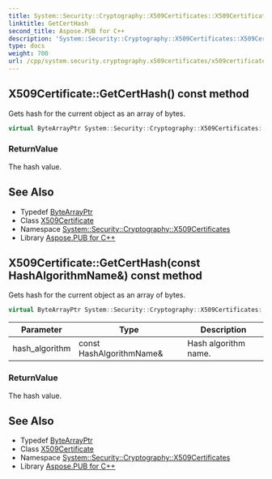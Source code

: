 ```yaml
---
title: System::Security::Cryptography::X509Certificates::X509Certificate::GetCertHash method
linktitle: GetCertHash
second_title: Aspose.PUB for C++
description: 'System::Security::Cryptography::X509Certificates::X509Certificate::GetCertHash method. Gets hash for the current object as an array of bytes in C++.'
type: docs
weight: 700
url: /cpp/system.security.cryptography.x509certificates/x509certificate/getcerthash/
---
```

## X509Certificate::GetCertHash() const method


Gets hash for the current object as an array of bytes.

```cpp
virtual ByteArrayPtr System::Security::Cryptography::X509Certificates::X509Certificate::GetCertHash() const
```


### ReturnValue

The hash value.

## See Also

* Typedef [ByteArrayPtr](../../../system/bytearrayptr/)
* Class [X509Certificate](../)
* Namespace [System::Security::Cryptography::X509Certificates](../../)
* Library [Aspose.PUB for C++](../../../)
## X509Certificate::GetCertHash(const HashAlgorithmName\&) const method


Gets hash for the current object as an array of bytes.

```cpp
virtual ByteArrayPtr System::Security::Cryptography::X509Certificates::X509Certificate::GetCertHash(const HashAlgorithmName &hash_algorithm) const
```


| Parameter | Type | Description |
| --- | --- | --- |
| hash_algorithm | const HashAlgorithmName\& | Hash algorithm name. |

### ReturnValue

The hash value.

## See Also

* Typedef [ByteArrayPtr](../../../system/bytearrayptr/)
* Class [X509Certificate](../)
* Namespace [System::Security::Cryptography::X509Certificates](../../)
* Library [Aspose.PUB for C++](../../../)
